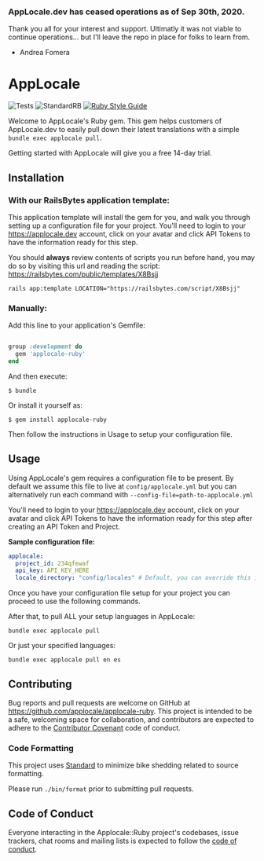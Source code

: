### AppLocale.dev has ceased operations as of Sep 30th, 2020.

Thank you all for your interest and support. Ultimatly it was not viable to continue operations... but I'll leave the repo in place for folks to learn from. 

- Andrea Fomera

# AppLocale

![Tests](https://github.com/applocale/applocale-ruby/workflows/Tests/badge.svg)
![StandardRB](https://github.com/applocale/applocale-ruby/workflows/StandardRB/badge.svg)
[![Ruby Style Guide](https://img.shields.io/badge/code_style-standard-brightgreen.svg)](https://github.com/testdouble/standard)

Welcome to AppLocale's Ruby gem. This gem helps customers of AppLocale.dev to easily pull down their
latest translations with a simple `bundle exec applocale pull`.

Getting started with AppLocale will give you a free 14-day trial.

## Installation

### With our RailsBytes application template:

This application template will install the gem for you, and walk you through setting up a configuration file for your project. You'll need to login to your https://applocale.dev account, click on your avatar and click API Tokens to have the information ready for this step.

You should **always** review contents of scripts you run before hand, you may do so by visiting this url and reading the script: https://railsbytes.com/public/templates/X8Bsjj

```
rails app:template LOCATION="https://railsbytes.com/script/X8Bsjj"
```

### Manually:

Add this line to your application's Gemfile:

```ruby

group :development do
  gem 'applocale-ruby'
end
```

And then execute:

    $ bundle

Or install it yourself as:

    $ gem install applocale-ruby

Then follow the instructions in Usage to setup your configuration file.

## Usage

Using AppLocale's gem requires a configuration file to be present. By default we assume this file to
live at `config/applocale.yml` but you can alternatively run each command with `--config-file=path-to-applocale.yml`

You'll need to login to your https://applocale.dev account, click on your avatar and click API Tokens to have the information ready for this step after creating an API Token and Project.

**Sample configuration file:**

```yaml
applocale:
  project_id: 234qfewaf
  api_key: API_KEY_HERE
  locale_directory: "config/locales" # Default, you can override this if you wish.
```

Once you have your configuration file setup for your project you can proceed to use the following commands.

After that, to pull ALL your setup languages in AppLocale:

```
bundle exec applocale pull
```

Or just your specified languages:

```
bundle exec applocale pull en es
```

## Contributing

Bug reports and pull requests are welcome on GitHub at https://github.com/applocale/applocale-ruby. This project is intended to be a safe, welcoming space for collaboration, and contributors are expected to adhere to the [Contributor Covenant](http://contributor-covenant.org) code of conduct.

### Code Formatting

This project uses [Standard](https://github.com/testdouble/standard) to minimize bike shedding related to source formatting.

Please run `./bin/format` prior to submitting pull requests.

## Code of Conduct

Everyone interacting in the Applocale::Ruby project's codebases, issue trackers, chat rooms and mailing lists is expected to follow the [code of conduct](https://github.com/applocale/applocale-ruby/blob/master/CODE_OF_CONDUCT.md).

